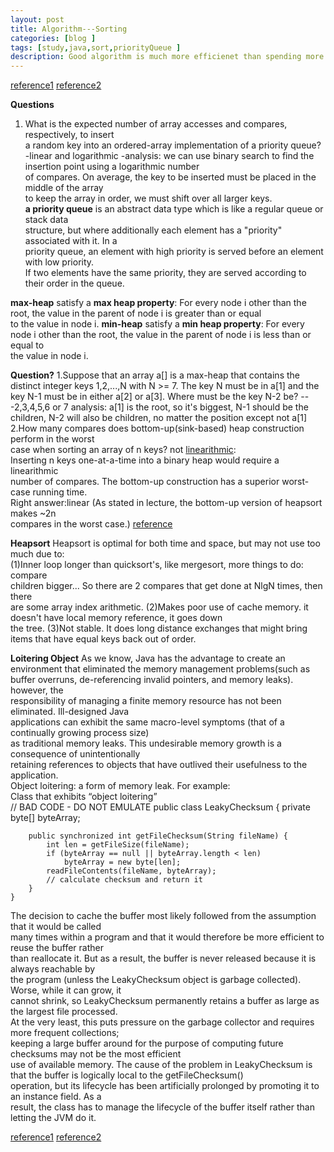 ```yaml
---
layout: post
title: Algorithm---Sorting
categories: [blog ]
tags: [study,java,sort,priorityQueue ]
description: Good algorithm is much more efficienet than spending more money and time
---  
```


[reference1](http://www.cs.dartmouth.edu/~gevorg/cs10/notes.php?num=14 "reference1")
[reference2](http://algs4.cs.princeton.edu/24pq/)

**Questions**
1. What is the expected number of array accesses and compares, respectively, to insert  
a random key into an ordered-array implementation of a priority queue?  
-linear and logarithmic 
-analysis: we can use binary search to find the insertion point using a logarithmic number   
of compares. On average, the key to be inserted must be placed in the middle of the array   
to keep the array in order, we must shift over all larger keys.  
**a priority queue** is an abstract data type which is like a regular queue or stack data   
structure, but where additionally each element has a "priority" associated with it. In a  
priority queue, an element with high priority is served before an element with low priority.  
If two elements have the same priority, they are served according to their order in the queue.  

**max-heap** satisfy a **max heap property**:
For every node i other than the root, the value in the parent of node i is greater than or equal  
to the value in node i.
**min-heap** satisfy a **min heap property**:
For every node i other than the root, the value in the parent of node i is less than or equal to  
the value in node i.

**Question?**
1.Suppose that an array a[] is a max-heap that contains the distinct integer keys 1,2,...,N with
N >= 7. The key N must be in a[1] and the key N-1 must be in either a[2] or a[3]. Where must be
the key N-2 be?
---2,3,4,5,6 or 7
analysis: a[1] is the root, so it's biggest, N-1 should be the children, N-2 will also be children,
no matter the position except not a[1]  
2.How many compares does bottom-up(sink-based) heap construction perform in the worst  
case when sorting an array of n keys?
not [linearithmic](https://en.wikipedia.org/wiki/Time_complexity#Linearithmic_time):  
Inserting n keys one-at-a-time into a binary heap would require a linearithmic  
number of compares. The bottom-up construction has a superior worst-case running time.  
Right answer:linear (As stated in lecture, the bottom-up version of heapsort makes ~2n  
compares in the worst case.)  [reference](http://algs4.cs.princeton.edu/24pq/index.php#Ex2.4.20)

**Heapsort**
Heapsort is optimal for both time and space, but may not use too much due to:     
(1)Inner loop longer than quicksort's, like mergesort, more things to do: compare  
children bigger... So there are 2 compares that get done at NlgN times, then there   
are some array index arithmetic.
(2)Makes poor use of cache memory. it doesn't have local memory reference, it goes down  
the tree.
(3)Not stable. It does long distance exchanges that might bring items that have equal keys
back out of order.

**Loitering Object**
As we know, Java has the advantage to create an environment that eliminated the memory management
problems(such as buffer overruns, de-referencing invalid pointers, and memory leaks). however, the  
responsibility of managing a finite memory resource has not been eliminated. Ill-designed Java  
applications can exhibit the same macro-level symptoms (that of a continually growing process size)  
as traditional memory leaks. This undesirable memory growth is a consequence of unintentionally  
retaining references to objects that have outlived their usefulness to the application.    
Object loitering: a form of memory leak. 
For example:    
Class that exhibits “object loitering”   
    // BAD CODE - DO NOT EMULATE
    public class LeakyChecksum {
        private byte[] byteArray;
        
        public synchronized int getFileChecksum(String fileName) {
            int len = getFileSize(fileName);
            if (byteArray == null || byteArray.length < len)
                byteArray = new byte[len];
            readFileContents(fileName, byteArray);
            // calculate checksum and return it
        }
    }
The decision to cache the buffer most likely followed from the assumption that it would be called  
many times within a program and that it would therefore be more efficient to reuse the buffer rather  
than reallocate it. But as a result, the buffer is never released because it is always reachable by  
the program (unless the LeakyChecksum object is garbage collected). Worse, while it can grow, it   
cannot shrink, so LeakyChecksum permanently retains a buffer as large as the largest file processed.  
At the very least, this puts pressure on the garbage collector and requires more frequent collections;  
keeping a large buffer around for the purpose of computing future checksums may not be the most efficient  
use of available memory.
The cause of the problem in LeakyChecksum is that the buffer is logically local to the getFileChecksum()  
operation, but its lifecycle has been artificially prolonged by promoting it to an instance field. As a   
result, the class has to manage the lifecycle of the buffer itself rather than letting the JVM do it.

[reference1](http://www.ibm.com/developerworks/library/j-jtp01246/ "reference1")
[reference2](https://adtmag.com/articles/2001/02/05/loitering-objects-and-java-framework-design.aspx)
